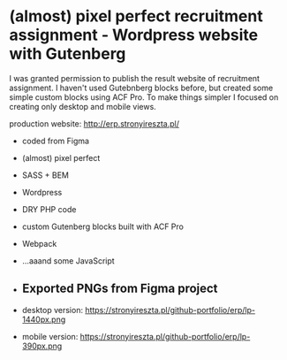 # (almost) pixel perfect recruitment assignment - Wordpress website with Gutenberg

I was granted permission to publish the result website of recruitment assignment. I haven't used Gutebnberg blocks before, but created some simple custom blocks using ACF Pro.
To make things simpler I focused on creating only desktop and mobile views.

production website: http://erp.stronyireszta.pl/

- coded from Figma
- (almost) pixel perfect
- SASS + BEM
- Wordpress
- DRY PHP code
- custom Gutenberg blocks built with ACF Pro
- Webpack
- ...aaand some JavaScript

- ## Exported PNGs from Figma project

- desktop version: https://stronyireszta.pl/github-portfolio/erp/lp-1440px.png
- mobile version: https://stronyireszta.pl/github-portfolio/erp/lp-390px.png
